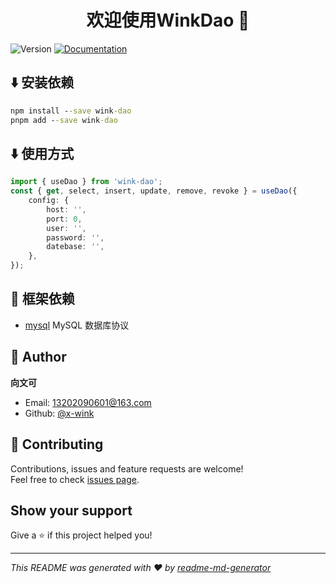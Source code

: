 <h1 align="center">欢迎使用WinkDao 👋</h1>
<p>
  <img alt="Version" src="https://img.shields.io/badge/version-1.0.0-blue.svg?cacheSeconds=2592000" />
  <a href="https://github.com/x-wink/wink-dao#readme" target="_blank">
    <img alt="Documentation" src="https://img.shields.io/badge/documentation-yes-brightgreen.svg" />
  </a>
</p>

## ⬇️ 安装依赖

```cmd
npm install --save wink-dao
pnpm add --save wink-dao
```

## ⬇️ 使用方式

```ts
import { useDao } from 'wink-dao';
const { get, select, insert, update, remove, revoke } = useDao({
    config: {
        host: '',
        port: 0,
        user: '',
        password: '',
        datebase: '',
    },
});
```

## 🎯 框架依赖

-   [mysql](https://github.com/mysqljs/mysql#readme) MySQL 数据库协议

## 👤 Author

**向文可**

-   Email: 13202090601@163.com
-   Github: [@x-wink](https://github.com/x-wink)

## 🤝 Contributing

Contributions, issues and feature requests are welcome!<br />Feel free to check [issues page](https://github.com/x-wink/wink-dao/issues).

## Show your support

Give a ⭐️ if this project helped you!

---

_This README was generated with ❤️ by [readme-md-generator](https://github.com/kefranabg/readme-md-generator)_
